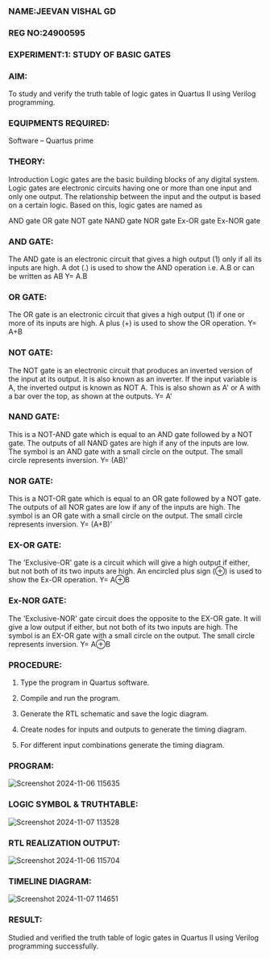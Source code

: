 ### NAME:JEEVAN VISHAL GD
### REG NO:24900595
### EXPERIMENT:1: STUDY OF BASIC GATES

### AIM:

To study and verify the truth table of logic gates in Quartus II using Verilog programming.

### EQUIPMENTS REQUIRED:

Software – Quartus prime 

### THEORY:

Introduction Logic gates are the basic building blocks of any digital system. Logic gates are electronic circuits having one or more than one input and only one output. The relationship between the input and the output is based on a certain logic. Based on this, logic gates are named as

AND gate OR gate NOT gate NAND gate NOR gate Ex-OR gate Ex-NOR gate

### AND GATE:

The AND gate is an electronic circuit that gives a high output (1) only if all its inputs are high. A dot (.) is used to show the AND operation i.e. A.B or can be written as AB
Y= A.B

### OR GATE:

The OR gate is an electronic circuit that gives a high output (1) if one or more of its inputs are high. A plus (+) is used to show the OR operation.
Y= A+B

### NOT GATE:

The NOT gate is an electronic circuit that produces an inverted version of the input at its output. It is also known as an inverter. If the input variable is A, the inverted output is known as NOT A. This is also shown as A' or A with a bar over the top, as shown at the outputs.
Y= A'

### NAND GATE:

This is a NOT-AND gate which is equal to an AND gate followed by a NOT gate. The outputs of all NAND gates are high if any of the inputs are low. The symbol is an AND gate with a small circle on the output. The small circle represents inversion.
Y= (AB)’

### NOR GATE:

This is a NOT-OR gate which is equal to an OR gate followed by a NOT gate. The outputs of all NOR gates are low if any of the inputs are high. The symbol is an OR gate with a small circle on the output. The small circle represents inversion.
Y= (A+B)’

### EX-OR GATE:

The 'Exclusive-OR' gate is a circuit which will give a high output if either, but not both of its two inputs are high. An encircled plus sign (⊕) is used to show the Ex-OR operation.
Y= A⊕B

### Ex-NOR GATE:

The 'Exclusive-NOR' gate circuit does the opposite to the EX-OR gate. It will give a low output if either, but not both of its two inputs are high. The symbol is an EX-OR gate with a small circle on the output. The small circle represents inversion.
Y= A⊕B

### PROCEDURE: 

1.	Type the program in Quartus software.

2.	Compile and run the program.

3.	Generate the RTL schematic and save the logic diagram.

4.	Create nodes for inputs and outputs to generate the timing diagram.

5.	For different input combinations generate the timing diagram.


### PROGRAM:
 ![Screenshot 2024-11-06 115635](https://github.com/user-attachments/assets/70640430-716c-4b02-b668-a4eca63a6b49)

 
### LOGIC SYMBOL & TRUTHTABLE:
![Screenshot 2024-11-07 113528](https://github.com/user-attachments/assets/510fbfe9-ec65-4998-8f99-724bf120edb4)

### RTL REALIZATION OUTPUT: 
![Screenshot 2024-11-06 115704](https://github.com/user-attachments/assets/830382e2-7b6c-40bd-85a5-aa61a768b065)

### TIMELINE DIAGRAM:
![Screenshot 2024-11-07 114651](https://github.com/user-attachments/assets/7659041f-0fe6-4e1f-9656-18fa409d08d8)

### RESULT:
Studied and verified the truth table of logic gates in Quartus II using Verilog programming successfully.




